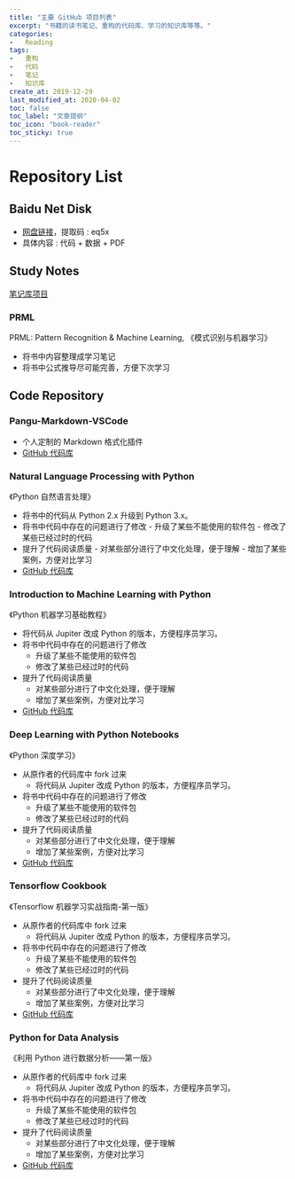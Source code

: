 ```yaml
---
title: "主要 GitHub 项目列表"
excerpt: "书籍的读书笔记、重构的代码库、学习的知识库等等。"
categories:
-   Reading
tags:
-   重构
-   代码
-   笔记
-   知识库
create_at: 2019-12-29
last_modified_at: 2020-04-02
toc: false
toc_label: "文章提纲"
toc_icon: "book-reader"
toc_sticky: true
---
```


# Repository List

## Baidu Net Disk

-   [网盘链接](https://pan.baidu.com/s/1rDpWeknm13dyoyjsqu7zFg)，提取码 : eq5x
-   具体内容 : 代码 + 数据 + PDF

## Study Notes

 [笔记库项目](https://github.com/zhuyuanxiang/StudyNotes-CN)

### PRML

PRML: Pattern Recognition & Machine Learning, 《模式识别与机器学习》

-   将书中内容整理成学习笔记
-   将书中公式推导尽可能完善，方便下次学习

## Code Repository

### Pangu-Markdown-VSCode

-   个人定制的 Markdown 格式化插件
-   [GitHub 代码库](https://github.com/zhuyuanxiang/pangu-markdown-vscode)

### Natural Language Processing with Python

《Python 自然语言处理》

-   将书中的代码从 Python 2.x 升级到 Python 3.x。
-   将书中代码中存在的问题进行了修改
        -   升级了某些不能使用的软件包
        -   修改了某些已经过时的代码
-   提升了代码阅读质量
        -   对某些部分进行了中文化处理，便于理解
        -   增加了某些案例，方便对比学习
-   [GitHub 代码库](https://github.com/zhuyuanxiang/NLTK-Python-CN)

### Introduction to Machine Learning with Python

《Python 机器学习基础教程》

-   将代码从 Jupiter 改成 Python 的版本，方便程序员学习。
-   将书中代码中存在的问题进行了修改
    -   升级了某些不能使用的软件包
    -   修改了某些已经过时的代码
-   提升了代码阅读质量
    -   对某些部分进行了中文化处理，便于理解
    -   增加了某些案例，方便对比学习
-   [GitHub 代码库](https://github.com/zhuyuanxiang/introduction_to_ml_with_python)

### Deep Learning with Python Notebooks

《Python 深度学习》

-   从原作者的代码库中 fork 过来
    -   将代码从 Jupiter 改成 Python 的版本，方便程序员学习。
-   将书中代码中存在的问题进行了修改
    -   升级了某些不能使用的软件包
    -   修改了某些已经过时的代码
-   提升了代码阅读质量
    -   对某些部分进行了中文化处理，便于理解
    -   增加了某些案例，方便对比学习
-   [GitHub 代码库](https://github.com/zhuyuanxiang/deep-learning-with-python-notebooks)

### Tensorflow Cookbook

《Tensorflow 机器学习实战指南-第一版》

-   从原作者的代码库中 fork 过来
    -   将代码从 Jupiter 改成 Python 的版本，方便程序员学习。
-   将书中代码中存在的问题进行了修改
    -   升级了某些不能使用的软件包
    -   修改了某些已经过时的代码
-   提升了代码阅读质量
    -   对某些部分进行了中文化处理，便于理解
    -   增加了某些案例，方便对比学习
-   [GitHub 代码库](https://github.com/zhuyuanxiang/tensorflow_cookbook)

### Python for Data Analysis

《利用 Python 进行数据分析——第一版》

-   从原作者的代码库中 fork 过来
    -   将代码从 Jupiter 改成 Python 的版本，方便程序员学习。
-   将书中代码中存在的问题进行了修改
    -   升级了某些不能使用的软件包
    -   修改了某些已经过时的代码
-   提升了代码阅读质量
    -   对某些部分进行了中文化处理，便于理解
    -   增加了某些案例，方便对比学习
-   [GitHub 代码库](https://github.com/zhuyuanxiang/pydata-book)
